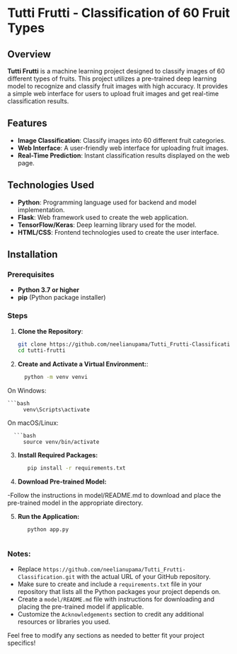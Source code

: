 # Tutti Frutti - Classification of 60 Fruit Types

## Overview

**Tutti Frutti** is a machine learning project designed to classify images of 60 different types of fruits. This project utilizes a pre-trained deep learning model to recognize and classify fruit images with high accuracy. It provides a simple web interface for users to upload fruit images and get real-time classification results.

## Features

- **Image Classification**: Classify images into 60 different fruit categories.
- **Web Interface**: A user-friendly web interface for uploading fruit images.
- **Real-Time Prediction**: Instant classification results displayed on the web page.

## Technologies Used

- **Python**: Programming language used for backend and model implementation.
- **Flask**: Web framework used to create the web application.
- **TensorFlow/Keras**: Deep learning library used for the model.
- **HTML/CSS**: Frontend technologies used to create the user interface.

## Installation

### Prerequisites

- **Python 3.7 or higher**
- **pip** (Python package installer)

### Steps

1. **Clone the Repository**:

   ```bash
   git clone https://github.com/neelianupama/Tutti_Frutti-Classification.git
   cd tutti-frutti

   
2. **Create and Activate a Virtual Environment:**:

   ```bash
     python -m venv venvi

 On Windows:
    
    ```bash
         venv\Scripts\activate
         
   On macOS/Linux:
      
      ```bash
         source venv/bin/activate

3. **Install Required Packages:**

      ```bash
         pip install -r requirements.txt
      
4. **Download Pre-trained Model:**

-Follow the instructions in model/README.md to download and place the pre-trained model in the appropriate directory.


5. **Run the Application:**

      ```bash
         python app.py



### Notes:
- Replace `https://github.com/neelianupama/Tutti_Frutti-Classification.git` with the actual URL of your GitHub repository.
- Make sure to create and include a `requirements.txt` file in your repository that lists all the Python packages your project depends on.
- Create a `model/README.md` file with instructions for downloading and placing the pre-trained model if applicable.
- Customize the `Acknowledgements` section to credit any additional resources or libraries you used.

Feel free to modify any sections as needed to better fit your project specifics!


